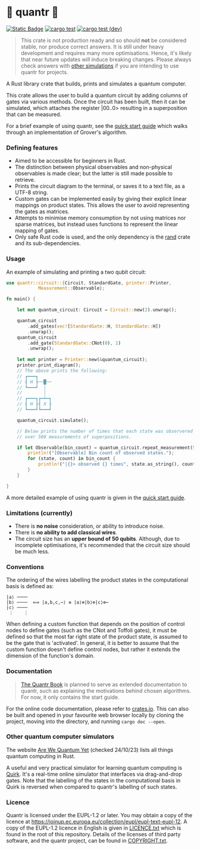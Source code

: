 # 🚧 quantr 🚧 

[![Static
Badge](https://img.shields.io/badge/Version%20-%201.73.0%20-%20%20(185%2C71%2C0)?style=fat&logo=rust&color=%23B94700)](https://releases.rs/)
[![cargo
test](https://github.com/a-barlow/quantr/workflows/cargo%20test/badge.svg)](https://github.com/a-barlow/quantr/actions/workflows/rust.yml)
[![cargo test
(dev)](https://github.com/a-barlow/quantr/workflows/cargo%20test%20%28dev%29/badge.svg)](https://github.com/a-barlow/quantr/actions/workflows/rust_dev.yml)

> This crate is not production ready and so should **not** be considered
> stable, nor produce correct answers. It is still under heavy
> development and requires many more optimisations. Hence, it's likely 
> that near future updates will induce breaking changes. Please 
> always check answers with 
> [other simulations](#other-quantum-computer-simulators) if you are 
> intending to use quantr for projects.  

A Rust library crate that builds, prints and simulates a quantum
computer.

This crate allows the user to build a quantum circuit by adding columns
of gates via various methods. Once the circuit has been built, then it
can be simulated, which attaches the register |00..0> resulting in a
superposition that can be measured.

For a brief example of using quantr, see the 
[quick start guide](QUICK_START.md) which walks through an
implementation of Grover's algorithm.

### Defining features

- Aimed to be accessible for beginners in Rust.
- The distinction between physical observables and non-physical
  observables is made clear; but the latter is still made possible to
  retrieve. 
- Prints the circuit diagram to the terminal, or saves it to a text
  file, as a UTF-8 string.
- Custom gates can be implemented easily by giving their explicit linear
  mappings on product states. This allows the user to avoid representing
  the gates as matrices.
- Attempts to minimise memory consumption by not using matrices nor
  sparse matrices, but instead uses functions to represent the linear
  mapping of gates.
- Only safe Rust code is used, and the only dependency is the
  [rand](https://docs.rs/rand/latest/rand/) crate and its
  sub-dependencies.

### Usage

An example of simulating and printing a two qubit circuit:

```rust
use quantr::circuit::{Circuit, StandardGate, printer::Printer, 
            Measurement::Observable};

fn main() {

    let mut quantum_circuit: Circuit = Circuit::new(2).unwrap();

    quantum_circuit 
        .add_gates(vec![StandardGate::H, StandardGate::H])
        .unwrap();
    quantum_circuit
        .add_gate(StandardGate::CNot(0), 1)
        .unwrap();
    
    let mut printer = Printer::new(&quantum_circuit);
    printer.print_diagram();
    // The above prints the following:
    // ┏━━━┓     
    // ┨ H ┠──█──
    // ┗━━━┛  │  
    //        │  
    // ┏━━━┓┏━┷━┓
    // ┨ H ┠┨ X ┠
    // ┗━━━┛┗━━━┛

    quantum_circuit.simulate();

    // Below prints the number of times that each state was observered 
    // over 500 measurements of superpositions.

    if let Observable(bin_count) = quantum_circuit.repeat_measurement(500).unwrap() {
        println!("[Observable] Bin count of observed states.");
        for (state, count) in bin_count {
            println!("|{}> observed {} times", state.as_string(), count);
        }
    }

}
```

A more detailed example of using quantr is given in the [quick start
guide](QUICK_START.md).
 
### Limitations (currently)

- There is **no noise** consideration, or ability to introduce noise.
- There is **no ability to add classical wires**.
- The circuit size has an **upper bound of 50 qubits**. Although, due to
  incomplete optimisations, it's recommended that the circuit size
  should be much less.

### Conventions

The ordering of the wires labelling the product states in the
computational basis is defined as:

``` text 
|a⟩ ──── 
|b⟩ ────  ⟺ |a,b,c,⋯⟩ ≡ |a⟩⊗|b⟩⊗|c⟩⊗⋯ 
|c⟩ ────
 ⋮    ⋮
``` 

When defining a custom function that depends on the position of control
nodes to define gates (such as the CNot and Toffoli gates), it must be
defined so that the most far right state of the product state, is
assumed to be the gate that is 'activated'. In general, it is better to
assume that the custom function doesn't define control nodes, but rather 
it extends the dimension of the function's domain. 

### Documentation 

> [The Quantr Book](https://a-barlow.github.io/quantr-book/) is planned
> to serve as extended documentation to quantr, such as explaining the
> motivations behind chosen algorithms. For now, it only contains the
> start guide.

For the online code documentation, please refer to 
[crates.io](https://crates.io/crates/quantr). This can also be built and 
opened in your favourite web browser locally by cloning the project, 
moving into the directory, and running `cargo doc --open`. 

### Other quantum computer simulators 

The website [Are We Quantum Yet](https://arewequantumyet.github.io)
(checked 24/10/23) lists all things quantum computing in Rust. 

A useful and very practical simulator for learning quantum computing is
[Quirk](https://algassert.com/quirk). It's a real-time online simulator
that interfaces via drag-and-drop gates. Note that the labelling of the
states in the computational basis in Quirk is reversed when compared to
quantr's labelling of such states.

### Licence 

Quantr is licensed under the EUPL-1.2 or later. You may obtain a copy of
the licence at
<https://joinup.ec.europa.eu/collection/eupl/eupl-text-eupl-12>. A copy
of the EUPL-1.2 licence in English is given in
[LICENCE.txt](LICENCE.txt) which is found in the root of this
repository. Details of the licenses of third party software, and the
quantr project, can be found in [COPYRIGHT.txt](COPYRIGHT.txt).
 
